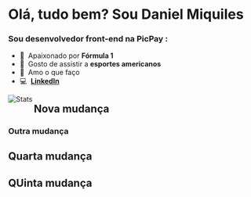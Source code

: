 
# Olá, tudo bem? Sou Daniel Miquiles
<h3 align="left">Sou desenvolvedor front-end na PicPay : </h3>

- :checkered_flag: &nbsp;Apaixonado por **Fórmula 1**
- :football: &nbsp;Gosto de assistir a **esportes americanos**
- :star_struck: &nbsp;Amo o que faço
- :computer: &nbsp;**[LinkedIn]**

[linkedin]: https://www.linkedin.com/in/danielvictormiquiles "Daniel Victor LinkedIn"


<a>
  <img src="https://github-readme-stats.vercel.app/api?username=daniel-miquiles&show_icons=true&theme=radical" alt="Stats" align="left" />
</a>

## Nova mudança

### Outra mudança

## Quarta mudança
## QUinta mudança

